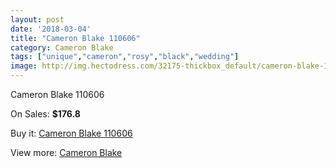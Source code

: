 ```yaml
---
layout: post
date: '2018-03-04'
title: "Cameron Blake 110606"
category: Cameron Blake
tags: ["unique","cameron","rosy","black","wedding"]
image: http://img.hectodress.com/32175-thickbox_default/cameron-blake-110606.jpg
---
```

Cameron Blake 110606

On Sales: **$176.8**
<a href="https://www.hectodress.com/cameron-blake/14662-cameron-blake-110606.html"><amp-img layout="responsive" width="600" height="600" src="//img.hectodress.com/32175-thickbox_default/cameron-blake-110606.jpg" alt="Cameron Blake 110606 0" /></a>
<a href="https://www.hectodress.com/cameron-blake/14662-cameron-blake-110606.html"><amp-img layout="responsive" width="600" height="600" src="//img.hectodress.com/32177-thickbox_default/cameron-blake-110606.jpg" alt="Cameron Blake 110606 1" /></a>
<a href="https://www.hectodress.com/cameron-blake/14662-cameron-blake-110606.html"><amp-img layout="responsive" width="600" height="600" src="//img.hectodress.com/32176-thickbox_default/cameron-blake-110606.jpg" alt="Cameron Blake 110606 2" /></a>

Buy it: [Cameron Blake 110606](https://www.hectodress.com/cameron-blake/14662-cameron-blake-110606.html "Cameron Blake 110606")

View more: [Cameron Blake](https://www.hectodress.com/264-cameron-blake "Cameron Blake")